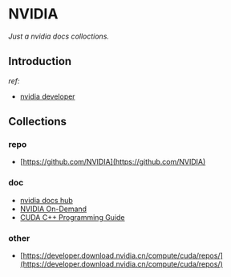 # NVIDIA

*Just a nvidia docs colloctions.*

## Introduction

*ref:*

- [nvidia developer](https://developer.nvidia.com/)

## Collections

### repo

- [https://github.com/NVIDIA](https://github.com/NVIDIA)

### doc

- [nvidia docs hub](https://docs.nvidia.com/)
- [NVIDIA On-Demand](https://www.nvidia.com/en-us/on-demand/)
- [CUDA C++ Programming Guide](https://docs.nvidia.com/cuda/cuda-c-programming-guide/index.html)

### other

- [https://developer.download.nvidia.cn/compute/cuda/repos/](https://developer.download.nvidia.cn/compute/cuda/repos/)

